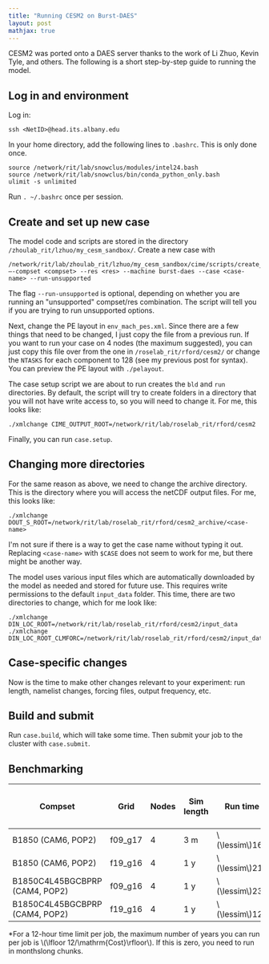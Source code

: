 ```yaml
---
title: "Running CESM2 on Burst-DAES"
layout: post
mathjax: true
---
```


CESM2 was ported onto a DAES server thanks to the work of Li Zhuo, Kevin Tyle, and others. The following is a short step-by-step guide to running the model.

## Log in and environment

Log in:

```
ssh <NetID>@head.its.albany.edu
```

In your home directory, add the following lines to `.bashrc`. This is only done once.

```
source /network/rit/lab/snowclus/modules/intel24.bash
source /network/rit/lab/snowclus/bin/conda_python_only.bash
ulimit -s unlimited
```

Run `. ~/.bashrc` once per session.

## Create and set up new case

The model code and scripts are stored in the directory `/zhoulab_rit/lzhuo/my_cesm_sandbox/`. Create a new case with 

```
/network/rit/lab/zhoulab_rit/lzhuo/my_cesm_sandbox/cime/scripts/create_newcase –-compset <compset> --res <res> --machine burst-daes --case <case-name> --run-unsupported
```

The flag `--run-unsupported` is optional, depending on whether you are running an "unsupported" compset/res combination. The script will tell you if you are trying to run unsupported options.

Next, change the PE layout in `env_mach_pes.xml`. Since there are a few things that need to be changed, I just copy the file from a previous run. 
If you want to run your case on 4 nodes (the maximum suggested), you can just copy this file over from the one in `/roselab_rit/rford/cesm2/` 
or change the `NTASKS` for each component to 128 (see my previous post for syntax). You can preview the PE layout with `./pelayout`.

The case setup script we are about to run creates the `bld` and `run` directories. By default, the script will try to create folders in a directory that you will not have write access to, 
so you will need to change it. For me, this looks like:

```
./xmlchange CIME_OUTPUT_ROOT=/network/rit/lab/roselab_rit/rford/cesm2
```

Finally, you can run `case.setup`.

## Changing more directories

For the same reason as above, we need to change the archive directory. This is the directory where you will access the netCDF output files. For me, this looks like:

```
./xmlchange DOUT_S_ROOT=/network/rit/lab/roselab_rit/rford/cesm2_archive/<case-name>
```

I'm not sure if there is a way to get the case name without typing it out. Replacing `<case-name>` with `$CASE` does not seem to work for me, but there might be another way.

The model uses various input files which are automatically downloaded by the model as needed and stored for future use. This requires write permissions to the default `input_data` folder. 
This time, there are two directories to change, which for me look like:

```
./xmlchange DIN_LOC_ROOT=/network/rit/lab/roselab_rit/rford/cesm2/input_data
./xmlchange DIN_LOC_ROOT_CLMFORC=/network/rit/lab/roselab_rit/rford/cesm2/input_data
```

## Case-specific changes

Now is the time to make other changes relevant to your experiment: run length, namelist changes, forcing files, output frequency, etc.

## Build and submit

Run `case.build`, which will take some time. Then submit your job to the cluster with `case.submit`.

## Benchmarking

| Compset                        | Grid    | Nodes | Sim length | Run time (s)        | Cost* (wall hrs/sim year) |
|--------------------------------|---------|-------|------------|---------------------|-----------------------|
| B1850 (CAM6, POP2)             | f09_g17 | 4     | 3 m        | \\(\lessim\\)16,580 | 18.42                 |
| B1850 (CAM6, POP2)             | f19_g16 | 4     | 1 y        | \\(\lessim\\)21,432 | 5.95                  |
| B1850C4L45BGCBPRP (CAM4, POP2) | f09_g16 | 4     | 1 y        | \\(\lessim\\)23,150 | 6.34                  |
| B1850C4L45BGCBPRP (CAM4, POP2) | f19_g16 | 4     | 1 y        | \\(\lessim\\)12,029 | 3.34                  |

*For a 12-hour time limit per job, the maximum number of years you can run per job is \\(\lfloor 12/\mathrm{Cost}\rfloor\\). If this is zero, you need to run in monthslong chunks.

